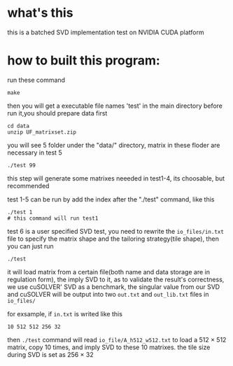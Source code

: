 # what's this 
this is a batched SVD implementation test on NVIDIA CUDA platform
# how to built this program:

run these command
```shell
make
````
then you will get a executable file names 'test' in the main directory
before run it,you should prepare data first
```shell
cd data
unzip UF_matrixset.zip
```
you will see 5 folder under the "data/" directory, matrix in these floder are necessary in test 5
```shell
./test 99
```
this step will generate some matrixes neeeded in test1-4, its choosable, but recommended

test 1-5 can be run by add the index after the "./test" command, like this
```
./test 1
# this command will run test1
```
test 6 is a user specified SVD test, you need to rewrite the `io_files/in.txt` file to specify the matrix shape and the tailoring strategy(tile shape), then you can just run
```
./test
```

it will load matrix from a certain file(both name and data storage are in regulation form), the imply SVD to it, as to validate the result's correctness, we use cuSOLVER' SVD as a benchmark, the singular value from our SVD and cuSOLVER will be output into two `out.txt` and `out_lib.txt` files in `io_files/`

for exsample, if `in.txt` is writed like this
```
10 512 512 256 32
```
then `./test` command will read `io_file/A_h512_w512.txt` to load a 512 × 512 matrix, copy 10 times, and imply SVD to these 10 matrixes. the tile size during SVD is set as 256 × 32 
